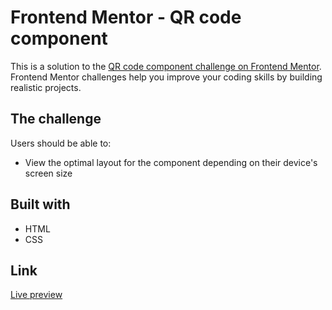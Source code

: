 # Frontend Mentor - QR code component

This is a solution to the [QR code component challenge on Frontend Mentor](https://www.frontendmentor.io/challenges/qr-code-component-iux_sIO_H). Frontend Mentor challenges help you improve your coding skills by building realistic projects.

## The challenge

Users should be able to:

- View the optimal layout for the component depending on their device's screen size

## Built with

- HTML
- CSS

## Link
[Live preview](https://graceful-mooncake-97b5fa.netlify.app/)
